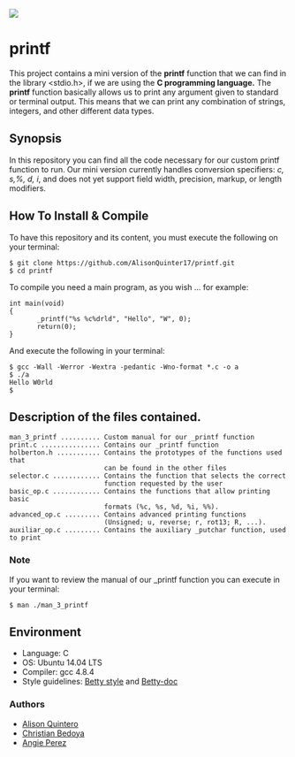 ![](https://github.com/AlisonQuinter17/printf/blob/master/final%20gif.gif)
# printf
This project contains a mini version of the **printf** function
that we can find in the library <stdio.h>,
if we are using the **C programming language.**
The **printf** function basically allows us to print any argument
given to standard or terminal output. This means that we can print
any combination of strings, integers, and other different data types.

## Synopsis ##
In this repository you can find all the code necessary for our
custom printf function to run.
Our mini version currently handles conversion specifiers: *c, s,%, d, i*,
and does not yet support field width, precision, markup, or length modifiers.

## How To Install & Compile ##
To have this repository and its content, you must execute the following on
your terminal:
~~~
$ git clone https://github.com/AlisonQuinter17/printf.git
$ cd printf
~~~

To compile you need a main program, as you wish ... for example:
~~~
int main(void)
{
       _printf("%s %c%drld", "Hello", "W", 0);
       return(0);
}
~~~
And execute the following in your terminal:
~~~
$ gcc -Wall -Werror -Wextra -pedantic -Wno-format *.c -o a
$ ./a
Hello W0rld
$
~~~

## Description of the files contained. ##
~~~
man_3_printf .......... Custom manual for our _printf function
print.c ............... Contains our _printf function
holberton.h ........... Contains the prototypes of the functions used that
                        can be found in the other files
selector.c ............ Contains the function that selects the correct
                        function requested by the user
basic_op.c ............ Contains the functions that allow printing basic
                        formats (%c, %s, %d, %i, %%).
advanced_op.c ......... Contains advanced printing functions
                        (Unsigned; u, reverse; r, rot13; R, ...).
auxiliar_op.c ......... Contains the auxiliary _putchar function, used to print
~~~
### Note ###
If you want to review the manual of our _printf function you can execute
in your terminal:
~~~
$ man ./man_3_printf
~~~
## Environment ##
* Language: C
* OS: Ubuntu 14.04 LTS
* Compiler: gcc 4.8.4
* Style guidelines: [Betty style](https://github.com/holbertonschool/Betty/wiki)
and
[Betty-doc](https://github.com/holbertonschool/Betty/blob/master/betty-doc.pl)
### Authors ###
* [Alison Quintero](https://twitter.com/AlisonQuinter17)
* [Christian Bedoya](https://twitter.com/ChrisBedoya11)
* [Angie Perez](https://twitter.com/xiommyperez)
